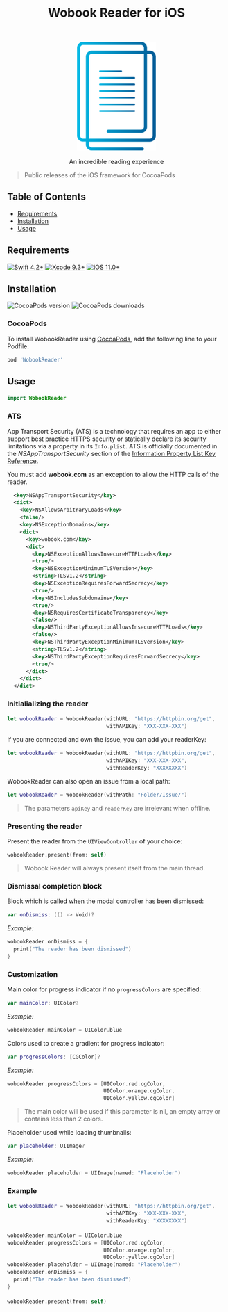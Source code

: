 <h1 align="center"> Wobook Reader for iOS </h1> <br>
<p align="center">
    <img alt="Wobook Reader for iOS" title="Wobook Reader for iOS" src="/assets/logo.png" height="250">
</p>

<p align="center">
    An incredible reading experience
</p>

> Public releases of the iOS framework for CocoaPods

## Table of Contents

- [Requirements](#requirements)
- [Installation](#installation)
- [Usage](#usage)

## Requirements

[![Swift 4.2+](https://img.shields.io/badge/Swift-4.2%2B-orange.svg)](https://swift.org)
[![Xcode 9.3+](https://img.shields.io/badge/Xcode-9.3%2B-lightgrey.svg)](https://developer.apple.com/xcode/)
[![iOS 11.0+](https://img.shields.io/badge/iOS-11.0%2B-blue.svg)](https://developer.apple.com/ios/)

## Installation

![CocoaPods version](https://img.shields.io/cocoapods/v/WobookReader.svg)
![CocoaPods downloads](https://img.shields.io/cocoapods/dt/WobookReader.svg)

### CocoaPods

To install WobookReader using [CocoaPods](http://cocoapods.org), add the following line to your Podfile:

```ruby
pod 'WobookReader'
```

## Usage

```swift
import WobookReader
```


### ATS

App Transport Security (ATS) is a technology that requires an app to either support best practice HTTPS security or statically declare its security limitations via a property in its `Info.plist`. ATS is officially documented in the *NSAppTransportSecurity* section of the [Information Property List Key Reference](https://developer.apple.com/library/content/documentation/General/Reference/InfoPlistKeyReference/Articles/CocoaKeys.html#//apple_ref/doc/uid/TP40009251-SW33).

You must add **wobook.com** as an exception to allow the HTTP calls of the reader.

```xml
  <key>NSAppTransportSecurity</key>
  <dict>
    <key>NSAllowsArbitraryLoads</key>
    <false/>
    <key>NSExceptionDomains</key>
    <dict>
      <key>wobook.com</key>
      <dict>
        <key>NSExceptionAllowsInsecureHTTPLoads</key>
        <true/>
        <key>NSExceptionMinimumTLSVersion</key>
        <string>TLSv1.2</string>
        <key>NSExceptionRequiresForwardSecrecy</key>
        <true/>
        <key>NSIncludesSubdomains</key>
        <true/>
        <key>NSRequiresCertificateTransparency</key>
        <false/>
        <key>NSThirdPartyExceptionAllowsInsecureHTTPLoads</key>
        <false/>
        <key>NSThirdPartyExceptionMinimumTLSVersion</key>
        <string>TLSv1.2</string>
        <key>NSThirdPartyExceptionRequiresForwardSecrecy</key>
        <true/>
      </dict>
    </dict>
  </dict>
```

### Initialializing the reader

```swift
let wobookReader = WobookReader(withURL: "https://httpbin.org/get",
                                withAPIKey: "XXX-XXX-XXX")
```

If you are connected and own the issue, you can add your readerKey:

```swift
let wobookReader = WobookReader(withURL: "https://httpbin.org/get",
                                withAPIKey: "XXX-XXX-XXX",
                                withReaderKey: "XXXXXXXX")
```

WobookReader can also open an issue from a local path:

```swift
let wobookReader = WobookReader(withPath: "Folder/Issue/")
```

  > The parameters `apiKey` and `readerKey` are irrelevant when offline.

### Presenting the reader

Present the reader from the `UIViewController` of your choice:

```swift
wobookReader.present(from: self)
```

> Wobook Reader will always present itself from the main thread.

### Dismissal completion block

Block which is called when the modal controller has been dismissed:

```swift
var onDismiss: (() -> Void)?
```

*Example:*
```swift
wobookReader.onDismiss = {
  print("The reader has been dismissed")
}
```

### Customization

Main color for progress indicator if no `progressColors` are specified:

```swift
var mainColor: UIColor?
```

*Example:*
```swift
wobookReader.mainColor = UIColor.blue
```

Colors used to create a gradient for progress indicator:

```swift
var progressColors: [CGColor]?
```

*Example:*
```swift
wobookReader.progressColors = [UIColor.red.cgColor,
                               UIColor.orange.cgColor,
                               UIColor.yellow.cgColor]
```

  > The main color will be used if this parameter is nil, an empty array or contains less than 2 colors.

Placeholder used while loading thumbnails:

```swift
var placeholder: UIImage?
```

*Example:*
```swift
wobookReader.placeholder = UIImage(named: "Placeholder")
```

### Example

```swift
let wobookReader = WobookReader(withURL: "https://httpbin.org/get",
                                withAPIKey: "XXX-XXX-XXX",
                                withReaderKey: "XXXXXXXX")

wobookReader.mainColor = UIColor.blue
wobookReader.progressColors = [UIColor.red.cgColor,
                               UIColor.orange.cgColor,
                               UIColor.yellow.cgColor]
wobookReader.placeholder = UIImage(named: "Placeholder")
wobookReader.onDismiss = {
  print("The reader has been dismissed")
}

wobookReader.present(from: self)
```
